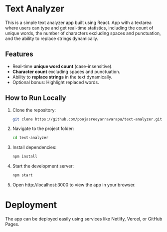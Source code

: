 # Text Analyzer

This is a simple text analyzer app built using React. App with a textarea where users can type and get real-time statistics, including the count of unique words, the number of characters excluding spaces and punctuation, and the ability to replace strings dynamically.

## Features

- Real-time **unique word count** (case-insensitive).
- **Character count** excluding spaces and punctuation.
- Ability to **replace strings** in the text dynamically.
- Optional bonus: Highlight replaced words.

## How to Run Locally

1. Clone the repository:
   ```bash
   git clone https://github.com/poojasreeyarravarapu/text-analyzer.git

2. Navigate to the project folder:
   ```bash
   cd text-analyzer

3. Install dependencies:
   ```bash
   npm install
   
4. Start the development server:
   ```bash
   npm start

5. Open http://localhost:3000 to view the app in your browser.

# Deployment

The app can be deployed easily using services like Netlify, Vercel, or GitHub Pages.


